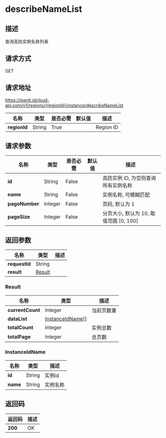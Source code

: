 # describeNameList


## 描述
查询高防实例名称列表

## 请求方式
GET

## 请求地址
https://ipanti.jdcloud-api.com/v1/regions/{regionId}/instance/describeNameList

|名称|类型|是否必需|默认值|描述|
|---|---|---|---|---|
|**regionId**|String|True||Region ID|

## 请求参数
|名称|类型|是否必需|默认值|描述|
|---|---|---|---|---|
|**id**|String|False||高防实例 ID, 为空则查询所有实例名称|
|**name**|String|False||实例名称, 可模糊匹配|
|**pageNumber**|Integer|False||页码, 默认为 1|
|**pageSize**|Integer|False||分页大小, 默认为 10, 取值范围 [0, 100]|


## 返回参数
|名称|类型|描述|
|---|---|---|
|**requestId**|String||
|**result**|[Result](##Result)||


### <a name="Result">Result</a>
|名称|类型|描述|
|---|---|---|
|**currentCount**|Integer|当前页数量|
|**dataList**|[InstanceIdName[]](##InstanceIdName)||
|**totalCount**|Integer|实例总数|
|**totalPage**|Integer|总页数|
### <a name="InstanceIdName">InstanceIdName</a>
|名称|类型|描述|
|---|---|---|
|**id**|String|实例id|
|**name**|String|实例名称|

## 返回码
|返回码|描述|
|---|---|
|**200**|OK|
